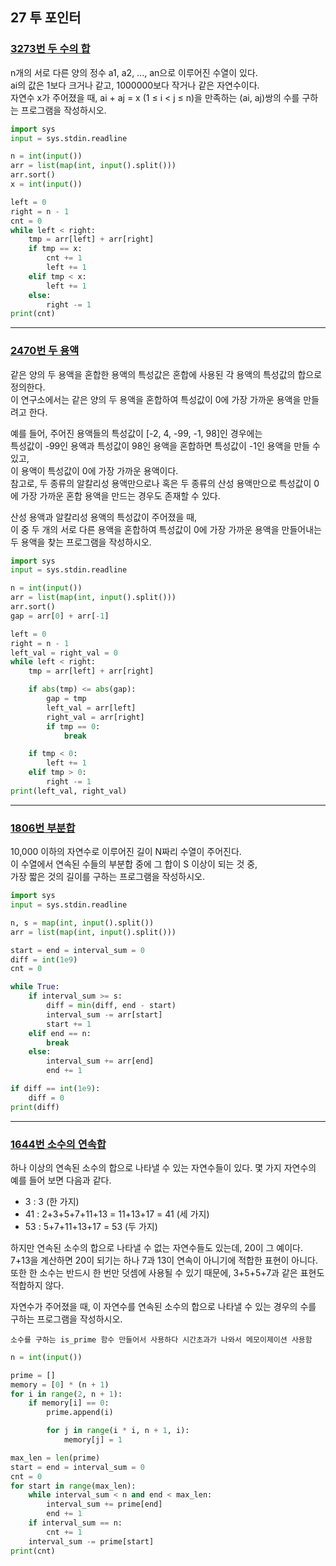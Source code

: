 ## 27 투 포인터

### [3273번 두 수의 합](https://boj.kr/3273)

n개의 서로 다른 양의 정수 a1, a2, ..., an으로 이루어진 수열이 있다.  
ai의 값은 1보다 크거나 같고, 1000000보다 작거나 같은 자연수이다.  
자연수 x가 주어졌을 때, ai + aj = x (1 ≤ i < j ≤ n)을 만족하는 (ai, aj)쌍의 수를 구하는 프로그램을 작성하시오.

```python
import sys
input = sys.stdin.readline

n = int(input())
arr = list(map(int, input().split()))
arr.sort()
x = int(input())

left = 0
right = n - 1
cnt = 0
while left < right:
    tmp = arr[left] + arr[right]
    if tmp == x:
        cnt += 1
        left += 1
    elif tmp < x:
        left += 1
    else:
        right -= 1
print(cnt)
```

---

### [2470번 두 용액](https://boj.kr/2470)

같은 양의 두 용액을 혼합한 용액의 특성값은 혼합에 사용된 각 용액의 특성값의 합으로 정의한다.  
이 연구소에서는 같은 양의 두 용액을 혼합하여 특성값이 0에 가장 가까운 용액을 만들려고 한다.

예를 들어, 주어진 용액들의 특성값이 [-2, 4, -99, -1, 98]인 경우에는  
특성값이 -99인 용액과 특성값이 98인 용액을 혼합하면 특성값이 -1인 용액을 만들 수 있고,  
이 용액이 특성값이 0에 가장 가까운 용액이다.  
참고로, 두 종류의 알칼리성 용액만으로나 혹은 두 종류의 산성 용액만으로 특성값이 0에 가장 가까운 혼합 용액을 만드는 경우도 존재할 수 있다.

산성 용액과 알칼리성 용액의 특성값이 주어졌을 때,  
이 중 두 개의 서로 다른 용액을 혼합하여 특성값이 0에 가장 가까운 용액을 만들어내는 두 용액을 찾는 프로그램을 작성하시오.

```python
import sys
input = sys.stdin.readline

n = int(input())
arr = list(map(int, input().split()))
arr.sort()
gap = arr[0] + arr[-1]

left = 0
right = n - 1
left_val = right_val = 0
while left < right:
    tmp = arr[left] + arr[right]

    if abs(tmp) <= abs(gap):
        gap = tmp
        left_val = arr[left]
        right_val = arr[right]
        if tmp == 0:
            break

    if tmp < 0:
        left += 1
    elif tmp > 0:
        right -= 1
print(left_val, right_val)
```

---

### [1806번 부분합](https://boj.kr/1806)

10,000 이하의 자연수로 이루어진 길이 N짜리 수열이 주어진다.  
이 수열에서 연속된 수들의 부분합 중에 그 합이 S 이상이 되는 것 중,  
가장 짧은 것의 길이를 구하는 프로그램을 작성하시오.

```python
import sys
input = sys.stdin.readline

n, s = map(int, input().split())
arr = list(map(int, input().split()))

start = end = interval_sum = 0
diff = int(1e9)
cnt = 0

while True:
    if interval_sum >= s:
        diff = min(diff, end - start)
        interval_sum -= arr[start]
        start += 1
    elif end == n:
        break
    else:
        interval_sum += arr[end]
        end += 1

if diff == int(1e9):
    diff = 0
print(diff)
```

---

### [1644번 소수의 연속합](https://boj.kr/1644)

하나 이상의 연속된 소수의 합으로 나타낼 수 있는 자연수들이 있다. 몇 가지 자연수의 예를 들어 보면 다음과 같다.

- 3 : 3 (한 가지)
- 41 : 2+3+5+7+11+13 = 11+13+17 = 41 (세 가지)
- 53 : 5+7+11+13+17 = 53 (두 가지)

하지만 연속된 소수의 합으로 나타낼 수 없는 자연수들도 있는데, 20이 그 예이다.  
7+13을 계산하면 20이 되기는 하나 7과 13이 연속이 아니기에 적합한 표현이 아니다.  
또한 한 소수는 반드시 한 번만 덧셈에 사용될 수 있기 때문에, 3+5+5+7과 같은 표현도 적합하지 않다.

자연수가 주어졌을 때, 이 자연수를 연속된 소수의 합으로 나타낼 수 있는 경우의 수를 구하는 프로그램을 작성하시오.

```text
소수를 구하는 is_prime 함수 만들어서 사용하다 시간초과가 나와서 메모이제이션 사용함
```

```python
n = int(input())

prime = []
memory = [0] * (n + 1)
for i in range(2, n + 1):
    if memory[i] == 0:
        prime.append(i)

        for j in range(i * i, n + 1, i):
            memory[j] = 1

max_len = len(prime)
start = end = interval_sum = 0
cnt = 0
for start in range(max_len):
    while interval_sum < n and end < max_len:
        interval_sum += prime[end]
        end += 1
    if interval_sum == n:
        cnt += 1
    interval_sum -= prime[start]
print(cnt)
```
